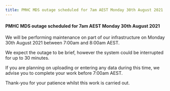 ```yaml
---
title: PMHC MDS outage scheduled for 7am AEST Monday 30th August 2021
---
```


#### PMHC MDS outage scheduled for 7am AEST Monday 30th August 2021 ####

We will be performing maintenance on part of our infrastructure on Monday
30th August 2021 between 7:00am and 8:00am AEST.

We expect the outage to be brief, however the system could be interrupted
for up to 30 minutes.

If you are planning on uploading or entering any data during this time,
we advise you to complete your work before 7:00am AEST.

Thank-you for your patience whilst this work is carried out.
